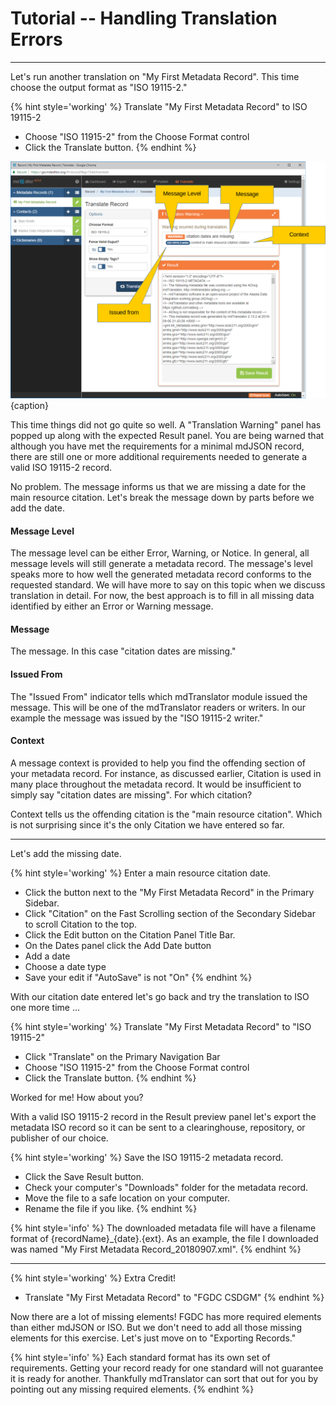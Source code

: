 # Tutorial -- Handling Translation Errors
---

Let's run another translation on "My First Metadata Record".  This time choose the output format as "ISO 19115-2."

{% hint style='working' %}
  Translate "My First Metadata Record" to ISO 19115-2
  * Choose "ISO 11915-2" from the <span class="md-element">Choose Format</span> control
  * Click the <span class="btn btn-primary btn-xs"> <i class="fa fa-retweet"> </i> Translate</span> button.
{% endhint %}

![Translate Record Window with Warnings](/assets/tutorial/translate-mdjson-3.png){caption}

This time things did not go quite so well.  A "Translation Warning" panel has popped up along with the expected <span class="md-panel">Result</span> panel.  You are being warned that although you have met the requirements for a minimal mdJSON record, there are still one or more additional requirements needed to generate a valid ISO 19115-2 record.  

No problem.  The message informs us that we are missing a date for the main resource citation.  Let's break the message down by parts before we add the date.

#### Message Level

The message level can be either Error, Warning, or Notice.  In general, all message levels will still generate a metadata record.  The message's level speaks more to how well the generated metadata record conforms to the requested standard.  We will have more to say on this topic when we discuss translation in detail.  For now, the best approach is to fill in all missing data identified by either an Error or Warning message.  

#### Message

The message.  In this case "citation dates are missing."

#### Issued From

The "Issued From" indicator tells which mdTranslator module issued the message.  This will be one of the mdTranslator readers or writers.  In our example the message was issued by the "ISO 19115-2 writer."  

#### Context

A message context is provided to help you find the offending section of your metadata record. For instance, as discussed earlier, <span class="md-panel">Citation</span> is used in many place throughout the metadata record.  It would be insufficient to simply say "citation dates are missing".  For which citation?  

Context tells us the offending citation is the "main resource citation".  Which is not surprising since it's the only <span class="md-panel">Citation</span> we have entered so far.  

---

Let's add the missing date.  

{% hint style='working' %}
  Enter a main resource citation date.
  * Click the <span class="btn btn-success btn-xs"> <i class="fa fa-pencil"> </i> </span> button next to the "My First Metadata Record" in the <span class="md-window">Primary Sidebar</span>.
  * Click "Citation" on the <span class="md-window">Fast Scrolling</span> section of the <span class="md-window">Secondary Sidebar</span> to scroll <span class="md-panel">Citation</span> to the top.
  * Click the <span class="btn btn-success btn-xs"> <i class="fa fa-pencil"> </i> Edit</span> button on the <span class="md-panel">Citation</span> <span class="md-window">Panel Title Bar</span>.
  * On the <span class="md-panel">Dates</span> panel click the <span class="btn btn-info btn-xs"> <i class="fa fa-plus"> </i> Add Date</span> button
  * Add a date
  * Choose a date type
  * Save your edit if "AutoSave" is not "On"
{% endhint %}

With our citation date entered let's go back and try the translation to ISO one more time ...

{% hint style='working' %}
  Translate "My First Metadata Record" to "ISO 19115-2"
  * Click "Translate" on the <span class="md-window">Primary Navigation Bar</span>
  * Choose "ISO 11915-2" from the <span class="md-element">Choose Format</span> control
  * Click the <span class="btn btn-primary btn-xs"> <i class="fa fa-retweet"> </i> Translate</span> button.
{% endhint %}

Worked for me!  How about you?

With a valid ISO 19115-2 record in the <span class="md-panel">Result</span> preview panel let's export the metadata ISO record so it can be sent to a clearinghouse, repository, or publisher of our choice.  

{% hint style='working' %}
  Save the ISO 19115-2 metadata record.
  * Click the <span class="btn btn-success btn-xs"> <i class="fa fa-floppy-o"> </i> Save Result</span> button.
  * Check your computer's "Downloads" folder for the metadata record.
  * Move the file to a safe location on your computer.
  * Rename the file if you like.
{% endhint %}

{% hint style='info' %}
  The downloaded metadata file will have a filename format of {recordName}_{date}.{ext}.  As an example, the file I downloaded was named "My First Metadata Record_20180907.xml".
{% endhint %}

---

{% hint style='working' %}
  Extra Credit!
  * Translate "My First Metadata Record" to "FGDC CSDGM"
{% endhint %}

Now there are a lot of missing elements!  FGDC has more required elements than either mdJSON or ISO.  But we don't need to add all those missing elements for this exercise.  Let's just move on to "Exporting Records."

{% hint style='info' %}
  Each standard format has its own set of requirements.  Getting your record ready for one standard will not guarantee it is ready for another.  Thankfully mdTranslator can sort that out for you by pointing out any missing required elements.
{% endhint %}
   